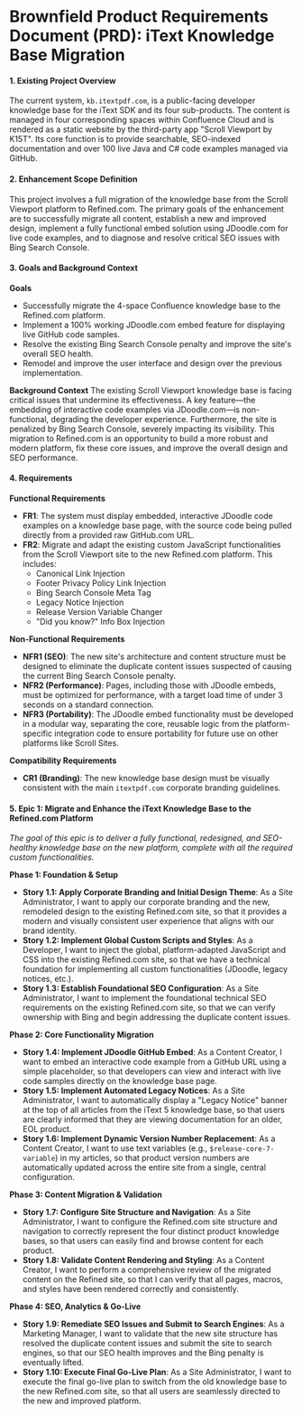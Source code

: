 # Brownfield Product Requirements Document (PRD): iText Knowledge Base Migration

#### 1. Existing Project Overview
The current system, `kb.itextpdf.com`, is a public-facing developer knowledge base for the iText SDK and its four sub-products. The content is managed in four corresponding spaces within Confluence Cloud and is rendered as a static website by the third-party app "Scroll Viewport by K15T". Its core function is to provide searchable, SEO-indexed documentation and over 100 live Java and C# code examples managed via GitHub.

#### 2. Enhancement Scope Definition
This project involves a full migration of the knowledge base from the Scroll Viewport platform to Refined.com. The primary goals of the enhancement are to successfully migrate all content, establish a new and improved design, implement a fully functional embed solution using JDoodle.com for live code examples, and to diagnose and resolve critical SEO issues with Bing Search Console.

#### 3. Goals and Background Context
**Goals**
* Successfully migrate the 4-space Confluence knowledge base to the Refined.com platform.
* Implement a 100% working JDoodle.com embed feature for displaying live GitHub code samples.
* Resolve the existing Bing Search Console penalty and improve the site's overall SEO health.
* Remodel and improve the user interface and design over the previous implementation.

**Background Context**
The existing Scroll Viewport knowledge base is facing critical issues that undermine its effectiveness. A key feature—the embedding of interactive code examples via JDoodle.com—is non-functional, degrading the developer experience. Furthermore, the site is penalized by Bing Search Console, severely impacting its visibility. This migration to Refined.com is an opportunity to build a more robust and modern platform, fix these core issues, and improve the overall design and SEO performance.

#### 4. Requirements
**Functional Requirements**
* **FR1**: The system must display embedded, interactive JDoodle code examples on a knowledge base page, with the source code being pulled directly from a provided raw GitHub.com URL.
* **FR2**: Migrate and adapt the existing custom JavaScript functionalities from the Scroll Viewport site to the new Refined.com platform. This includes:
    * Canonical Link Injection
    * Footer Privacy Policy Link Injection
    * Bing Search Console Meta Tag
    * Legacy Notice Injection
    * Release Version Variable Changer
    * "Did you know?" Info Box Injection

**Non-Functional Requirements**
* **NFR1 (SEO)**: The new site's architecture and content structure must be designed to eliminate the duplicate content issues suspected of causing the current Bing Search Console penalty.
* **NFR2 (Performance)**: Pages, including those with JDoodle embeds, must be optimized for performance, with a target load time of under 3 seconds on a standard connection.
* **NFR3 (Portability)**: The JDoodle embed functionality must be developed in a modular way, separating the core, reusable logic from the platform-specific integration code to ensure portability for future use on other platforms like Scroll Sites.

**Compatibility Requirements**
* **CR1 (Branding)**: The new knowledge base design must be visually consistent with the main `itextpdf.com` corporate branding guidelines.

#### 5. Epic 1: Migrate and Enhance the iText Knowledge Base to the Refined.com Platform
*The goal of this epic is to deliver a fully functional, redesigned, and SEO-healthy knowledge base on the new platform, complete with all the required custom functionalities.*

**Phase 1: Foundation & Setup**
* **Story 1.1: Apply Corporate Branding and Initial Design Theme**: As a Site Administrator, I want to apply our corporate branding and the new, remodeled design to the existing Refined.com site, so that it provides a modern and visually consistent user experience that aligns with our brand identity.
* **Story 1.2: Implement Global Custom Scripts and Styles**: As a Developer, I want to inject the global, platform-adapted JavaScript and CSS into the existing Refined.com site, so that we have a technical foundation for implementing all custom functionalities (JDoodle, legacy notices, etc.).
* **Story 1.3: Establish Foundational SEO Configuration**: As a Site Administrator, I want to implement the foundational technical SEO requirements on the existing Refined.com site, so that we can verify ownership with Bing and begin addressing the duplicate content issues.

**Phase 2: Core Functionality Migration**
* **Story 1.4: Implement JDoodle GitHub Embed**: As a Content Creator, I want to embed an interactive code example from a GitHub URL using a simple placeholder, so that developers can view and interact with live code samples directly on the knowledge base page.
* **Story 1.5: Implement Automated Legacy Notices**: As a Site Administrator, I want to automatically display a "Legacy Notice" banner at the top of all articles from the iText 5 knowledge base, so that users are clearly informed that they are viewing documentation for an older, EOL product.
* **Story 1.6: Implement Dynamic Version Number Replacement**: As a Content Creator, I want to use text variables (e.g., `$release-core-7-variable`) in my articles, so that product version numbers are automatically updated across the entire site from a single, central configuration.

**Phase 3: Content Migration & Validation**
* **Story 1.7: Configure Site Structure and Navigation**: As a Site Administrator, I want to configure the Refined.com site structure and navigation to correctly represent the four distinct product knowledge bases, so that users can easily find and browse content for each product.
* **Story 1.8: Validate Content Rendering and Styling**: As a Content Creator, I want to perform a comprehensive review of the migrated content on the Refined site, so that I can verify that all pages, macros, and styles have been rendered correctly and consistently.

**Phase 4: SEO, Analytics & Go-Live**
* **Story 1.9: Remediate SEO Issues and Submit to Search Engines**: As a Marketing Manager, I want to validate that the new site structure has resolved the duplicate content issues and submit the site to search engines, so that our SEO health improves and the Bing penalty is eventually lifted.
* **Story 1.10: Execute Final Go-Live Plan**: As a Site Administrator, I want to execute the final go-live plan to switch from the old knowledge base to the new Refined.com site, so that all users are seamlessly directed to the new and improved platform.